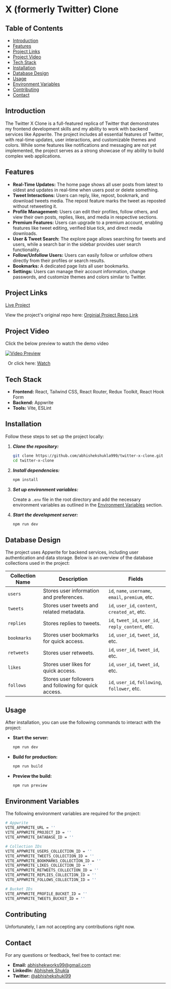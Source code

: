 # X (formerly Twitter) Clone

## Table of Contents

- [Introduction](#introduction)
- [Features](#features)
- [Project Links](#project-links)
- [Project Video](#project-video)
- [Tech Stack](#tech-stack)
- [Installation](#installation)
- [Database Design](#database-design)
- [Usage](#usage)
- [Environment Variables](#environment-variables)
- [Contributing](#contributing)
- [Contact](#contact)

## Introduction

The Twitter X Clone is a full-featured replica of Twitter that demonstrates my frontend development skills and my ability to work with backend services like Appwrite. The project includes all essential features of Twitter, with real-time updates, user interactions, and customizable themes and colors. While some features like notifications and messaging are not yet implemented, the project serves as a strong showcase of my ability to build complex web applications.

## Features

- **Real-Time Updates:** The home page shows all user posts from latest to oldest and updates in real-time when users post or delete something.
- **Tweet Interactions:** Users can reply, like, repost, bookmark, and download tweets media. The repost feature marks the tweet as reposted without retweeting it.
- **Profile Management:** Users can edit their profiles, follow others, and view their own posts, replies, likes, and media in respective sections.
- **Premium Features:** Users can upgrade to a premium account, enabling features like tweet editing, verified blue tick, and direct media downloads.
- **User & Tweet Search:** The explore page allows searching for tweets and users, while a search bar in the sidebar provides user search functionality.
- **Follow/Unfollow Users:** Users can easily follow or unfollow others directly from their profiles or search results.
- **Bookmarks:** A dedicated page lists all user bookmarks.
- **Settings:** Users can manage their account information, change passwords, and customize themes and colors similar to Twitter.

## Project Links

[Live Project](https://x.abhishekshukla.xyz/)

View the project's original repo here: [Orginial Project Repo Link](https://github.com/abhishekshukla999/twitter-x-clone)

## Project Video

Click the below preview to watch the demo video

[![Video Preview](https://img.youtube.com/vi/Dv_amrVcgbU/0.jpg)](https://www.youtube.com/watch?v=Dv_amrVcgbU)

&nbsp;
Or click here: [Watch](https://www.youtube.com/watch?v=Dv_amrVcgbU)

## Tech Stack

- **Frontend:** React, Tailwind CSS, React Router, Redux Toolkit, React Hook Form
- **Backend:** Appwrite
- **Tools:** Vite, ESLint

## Installation

Follow these steps to set up the project locally:

1. **_Clone the repository:_**

   ```bash
   git clone https://github.com/abhishekshukla999/twitter-x-clone.git
   cd twitter-x-clone
   ```
2. **_Install dependencies:_**

   ```bash
   npm install
   ```
3. **_Set up environment variables:_**

   Create a `.env` file in the root directory and add the necessary environment variables as outlined in the [Environment Variables](#environment-variables) section.
   &nbsp;
4. **_Start the development server:_**

   ```bash
   npm run dev
   ```

## Database Design

The project uses Appwrite for backend services, including user authentication and data storage. Below is an overview of the database collections used in the project:

| Collection Name | Description                                           | Fields                                                       |
| --------------- | ----------------------------------------------------- | ------------------------------------------------------------ |
| `users`       | Stores user information and preferences.              | `id`, `name`, `username`, `email`, `premium`, etc. |
| `tweets`      | Stores user tweets and related metadata.              | `id`, `user_id`, `content`, `created_at`, etc.       |
| `replies`     | Stores replies to tweets.                             | `id`, `tweet_id`, `user_id`, `reply_content`, etc.   |
| `bookmarks`   | Stores user bookmarks for quick access.               | `id`, `user_id`, `tweet_id`, etc.                      |
| `retweets`    | Stores user retweets.                                 | `id`, `user_id`, `tweet_id`, etc.                      |
| `likes`       | Stores user likes for quick access.                   | `id`, `user_id`, `tweet_id`, etc.                      |
| `follows`     | Stores user followers and following for quick access. | `id`, `user_id`, `following`, `follower`, etc.       |

## Usage

After installation, you can use the following commands to interact with the project:

- **Start the server:**

  ```bash
  npm run dev
  ```
- **Build for production:**

  ```bash
  npm run build
  ```
- **Preview the build:**

  ```bash
  npm run preview
  ```

## Environment Variables

The following environment variables are required for the project:

```bash
# Appwrite
VITE_APPWRITE_URL = ''
VITE_APPWRITE_PROJECT_ID = ''
VITE_APPWRITE_DATABASE_ID = ''

# Collection IDs
VITE_APPWRITE_USERS_COLLECTION_ID = ''
VITE_APPWRITE_TWEETS_COLLECTION_ID = ''
VITE_APPWRITE_BOOKMARKS_COLLECTION_ID = ''
VITE_APPWRITE_LIKES_COLLECTION_ID = ''
VITE_APPWRITE_RETWEETS_COLLECTION_ID = ''
VITE_APPWRITE_REPLIES_COLLECTION_ID = ''
VITE_APPWRITE_FOLLOWS_COLLECTION_ID = ''

# Bucket IDs
VITE_APPWRITE_PROFILE_BUCKET_ID = ''
VITE_APPWRITE_TWEETS_BUCKET_ID = ''

```

## Contributing

Unfortunately, I am not accepting any contributions right now.

## Contact

For any questions or feedback, feel free to contact me:

- **Email:** abhishekworks99@gmail.com
- **LinkedIn:** [Abhishek Shukla](https://www.linkedin.com/in/abhishek-shukla99/)
- **Twitter:** [@abhishekshukl99](https://x.com/abhishekshukl99)

---
